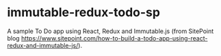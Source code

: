 # immutable-redux-todo-sp
A sample To Do app using React, Redux and Immutable.js (from SitePoint blog 
https://www.sitepoint.com/how-to-build-a-todo-app-using-react-redux-and-immutable-js/).
